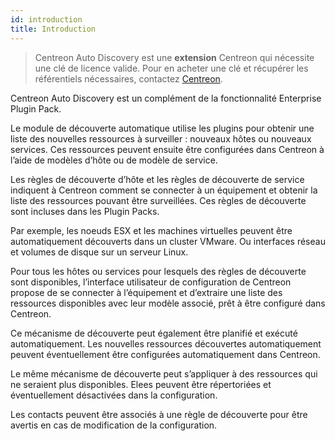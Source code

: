 ```yaml
---
id: introduction
title: Introduction
---
```


> Centreon Auto Discovery est une **extension** Centreon qui nécessite une clé
> de licence valide. Pour en acheter une clé et récupérer les référentiels
> nécessaires, contactez [Centreon](mailto:sales@centreon.com).

Centreon Auto Discovery est un complément de la fonctionnalité Enterprise Plugin
Pack.

Le module de découverte automatique utilise les plugins pour obtenir une liste
des nouvelles ressources à surveiller : nouveaux hôtes ou nouveaux services. Ces
ressources peuvent ensuite être configurées dans Centreon à l’aide de modèles
d’hôte ou de modèle de service.

Les règles de découverte d’hôte et les règles de découverte de service indiquent
à Centreon comment se connecter à un équipement et obtenir la liste des
ressources pouvant être surveillées. Ces règles de découverte sont incluses dans
les Plugin Packs.

Par exemple, les noeuds ESX et les machines virtuelles peuvent être
automatiquement découverts dans un cluster VMware. Ou interfaces réseau et
volumes de disque sur un serveur Linux.

Pour tous les hôtes ou services pour lesquels des règles de découverte sont
disponibles, l’interface utilisateur de configuration de Centreon propose de se
connecter à l’équipement et d’extraire une liste des ressources disponibles avec
leur modèle associé, prêt à être configuré dans Centreon.

Ce mécanisme de découverte peut également être planifié et exécuté
automatiquement. Les nouvelles ressources découvertes automatiquement peuvent
éventuellement être configurées automatiquement dans Centreon.

Le même mécanisme de découverte peut s’appliquer à des ressources qui ne
seraient plus disponibles. Elees peuvent être répertoriées et éventuellement
désactivées dans la configuration.

Les contacts peuvent être associés à une règle de découverte pour être avertis
en cas de modification de la configuration.
